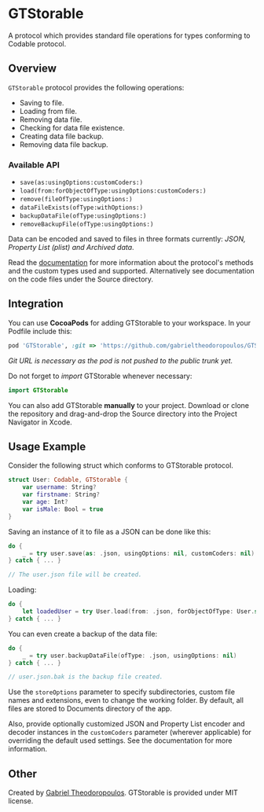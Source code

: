 # GTStorable
A protocol which provides standard file operations for types conforming to Codable protocol.

## Overview

`GTStorable` protocol provides the following operations:

* Saving to file.
* Loading from file.
* Removing data file.
* Checking for data file existence.
* Creating data file backup.
* Removing data file backup.

### Available API

* `save(as:usingOptions:customCoders:)`
* `load(from:forObjectOfType:usingOptions:customCoders:)`
* `remove(fileOfType:usingOptions:)`
* `dataFileExists(ofType:withOptions:)`
* `backupDataFile(ofType:usingOptions:)`
* `removeBackupFile(ofType:usingOptions:)`

Data can be encoded and saved to files in three formats currently: *JSON, Property List (plist) and Archived data*.

Read the [documentation](https://gtiapps.com/docs/gtstorable/index.html) for more information about the protocol's methods and the custom types used and supported. Alternatively see documentation on the code files under the Source directory.

## Integration

You can use **CocoaPods** for adding GTStorable to your workspace. In your Podfile include this:

```ruby
pod 'GTStorable', :git => 'https://github.com/gabrieltheodoropoulos/GTStorable.git'
```

*Git URL is necessary as the pod is not pushed to the public trunk yet.*

Do not forget to *import* GTStorable whenever necessary:

```swift
import GTStorable
```

You can also add GTStorable **manually** to your project. Download or clone the repository and drag-and-drop the Source directory into the Project Navigator in Xcode.

## Usage Example

Consider the following struct which conforms to GTStorable protocol.

```swift
struct User: Codable, GTStorable {
    var username: String?
    var firstname: String?
    var age: Int?
    var isMale: Bool = true
}
```

Saving an instance of it to file as a JSON can be done like this:

```swift
do {
    _ = try user.save(as: .json, usingOptions: nil, customCoders: nil)
} catch { ... }

// The user.json file will be created.

```

Loading:

```swift
do {
    let loadedUser = try User.load(from: .json, forObjectOfType: User.self, usingOptions: nil, customCoders: nil)
} catch { ... }
```

You can even create a backup of the data file:

```swift
do {
    _ = try user.backupDataFile(ofType: .json, usingOptions: nil)
} catch { ... }

// user.json.bak is the backup file created.

```

Use the `storeOptions` parameter to specify subdirectories, custom file names and extensions, even to change the working folder. By default, all files are stored to Documents directory of the app.

Also, provide optionally customized JSON and Property List encoder and decoder instances in the `customCoders` parameter (wherever applicable) for overriding the default used settings. See the documentation for more information.

## Other

Created by [Gabriel Theodoropoulos](https://gtiapps.com). GTStorable is provided under MIT license.
